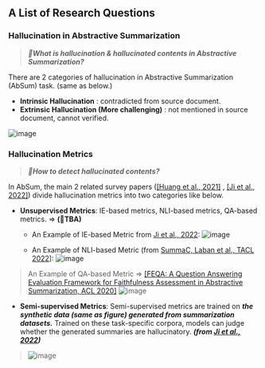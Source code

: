 
## A List of Research Questions


### Hallucination in Abstractive Summarization

> ***🤔What is hallucination & hallucinated contents in Abstractive Summarization?***

There are 2 categories of hallucination in Abstractive Summarization (AbSum) task. (same as below.)

- **Intrinsic Hallucination** : contradicted from source document.
- **Extrinsic Hallucination (More challenging)** : not mentioned in source document, cannot verified.

![image](https://user-images.githubusercontent.com/46081500/218894853-2f05fe57-8439-4e0f-a7b9-e28be7a2c7d5.png)


### Hallucination Metrics 

> ***🤔How to detect hallucinated contents?***

In AbSum, the main 2 related survey papers ([[Huang et al., 2021]](https://arxiv.org/abs/2104.14839) , [[Ji et al., 2022]](https://arxiv.org/abs/2202.03629)) divide hallucination metrics into two categories like below.

- **Unsupervised Metrics**: IE-based metrics, NLI-based metrics, QA-based metrics. => **(🚧TBA)**
  - An Example of IE-based Metric from [Ji et al., 2022](https://arxiv.org/abs/2202.03629): ![image](https://user-images.githubusercontent.com/46081500/219263471-29cd33ca-51f2-48cf-8e7e-c8e4d859af8d.png)

  - An Example of NLI-based Metric (from [SummaC, Laban et al., TACL 2022](https://direct.mit.edu/tacl/article/doi/10.1162/tacl_a_00453/109470/SummaC-Re-Visiting-NLI-based-Models-for)]: ![image](https://user-images.githubusercontent.com/46081500/219264108-55ce27d0-ca0e-4cfa-ae29-1976e875ce5c.png)


> An Example of QA-based Metric => [[FEQA: A Question Answering Evaluation Framework for Faithfulness
Assessment in Abstractive Summarization, ACL 2020]](https://arxiv.org/pdf/2005.03754.pdf)
> ![image](https://user-images.githubusercontent.com/46081500/218945714-4197f87f-350d-4e83-a248-4309826d43bc.png)


- **Semi-supervised Metrics**: Semi-supervised metrics are trained on ***the synthetic data (same as figure) generated from summarization datasets.*** Trained on these task-specific corpora, models can judge whether the generated summaries are hallucinatory. ***(from [Ji et al., 2022](https://arxiv.org/abs/2202.03629))*** 
> ![image](https://user-images.githubusercontent.com/46081500/218901003-69e5c770-e697-43b4-9f6a-a87396776662.png)



### 
